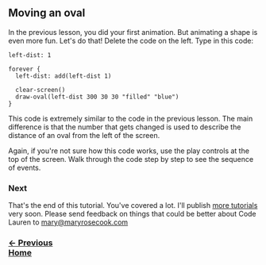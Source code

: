 ## Moving an oval

In the previous lesson, you did your first animation. But animating a shape is even more fun. Let's do that! Delete the code on the left. Type in this code:

```
left-dist: 1

forever {
  left-dist: add(left-dist 1)

  clear-screen()
  draw-oval(left-dist 300 30 30 "filled" "blue")
}
```

This code is extremely similar to the code in the previous lesson.  The main difference is that the number that gets changed is used to describe the distance of an oval from the left of the screen.

Again, if you're not sure how this code works, use the play controls at the top of the screen. Walk through the code step by step to see the sequence of events.

### Next

That's the end of this tutorial. You've covered a lot. I'll publish [more tutorials](#tutorials) very soon. Please send feedback on things that could be better about Code Lauren to [mary@maryrosecook.com](mailto:mary@maryrosecook.com)

### [← Previous](#doing-an-action-a-lot-of-times) <div class="next">[Home](#home)</div>
